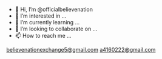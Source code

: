 - 👋 Hi, I’m @officialbelievenation
- 👀 I’m interested in ...
- 🌱 I’m currently learning ...
- 💞️ I’m looking to collaborate on ...
- 📫 How to reach me ...

<!---
officialbelievenation/officialbelievenation is a ✨ special ✨ repository because its `README.md` (this file) appears on your GitHub profile.
You can click the Preview link to take a look at your changes.
--->
believenationexchange5@gmail.com
a4160222@gmail.com
